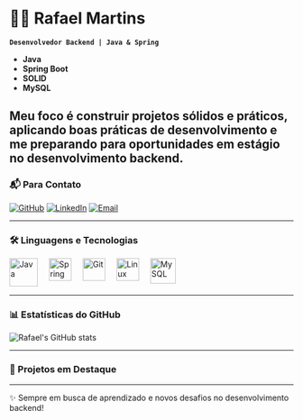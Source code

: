 # 👨‍💻 Rafael Martins

**`Desenvolvedor Backend | Java & Spring`**

- **Java**
- **Spring Boot**
- **SOLID**
- **MySQL**

Meu foco é construir projetos sólidos e práticos, aplicando boas práticas de desenvolvimento e me preparando para oportunidades em **estágio no desenvolvimento backend**.  
---

### 📬 Para Contato

[![GitHub](https://img.shields.io/badge/GitHub-000?style=for-the-badge&logo=github&logoColor=white)](https://github.com/MartinsBackend)
[![LinkedIn](https://img.shields.io/badge/LinkedIn-0A66C2?style=for-the-badge&logo=linkedin&logoColor=white)](https://www.linkedin.com/in/seu-linkedin)
[![Email](https://img.shields.io/badge/Gmail-D14836?style=for-the-badge&logo=gmail&logoColor=white)](mailto:seuemail@gmail.com)

---

### 🛠️ Linguagens e Tecnologias


<img align="left" alt="Java" title="Java" width="50px" style="margin-right:20px;" src="https://cdn.jsdelivr.net/gh/devicons/devicon@latest/icons/java/java-plain-wordmark.svg"/>
<img align="left" alt="Spring" title="Spring Boot" width="40px" style="margin-right:20px;" src="https://cdn.jsdelivr.net/gh/devicons/devicon@latest/icons/spring/spring-original.svg"/>
<img align="left" alt="Git" title="Git" width="40px" style="margin-right:20px;" src="https://cdn.jsdelivr.net/gh/devicons/devicon@latest/icons/git/git-original.svg"/>
<img align="left" alt="Linux" title="Linux" width="40px" style="margin-right:20px;" src="https://cdn.jsdelivr.net/gh/devicons/devicon@latest/icons/linux/linux-original.svg"/>
<img align="left" alt="MySQL" title="MySQL" width="45px" style="margin-right:20px;" src="https://cdn.jsdelivr.net/gh/devicons/devicon@latest/icons/mysql/mysql-original-wordmark.svg"/>

<br/>
<br/>
<br/>


---

### 📊 Estatísticas do GitHub

![Rafael's GitHub stats](https://github-readme-stats-fa26.vercel.app/api?username=MartinsBackend&show_icons=true&theme=maroongold)
</a>

---

### 🚀 Projetos em Destaque


---

✨ Sempre em busca de aprendizado e novos desafios no desenvolvimento backend!  
